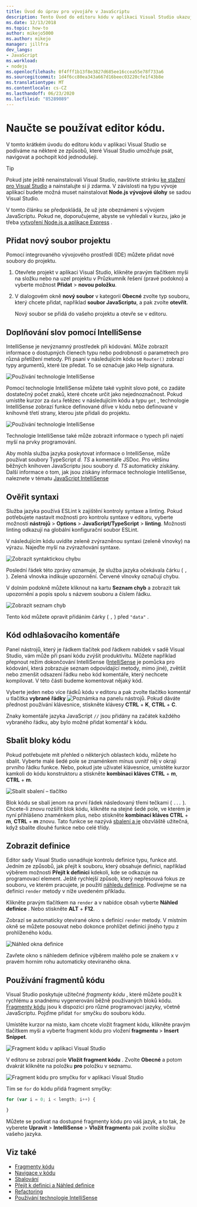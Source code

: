 ```yaml
---
title: Úvod do úprav pro vývojáře v JavaScriptu
description: Tento Úvod do editoru kódu v aplikaci Visual Studio ukazuje některé způsoby, jak aplikace Visual Studio usnadňuje psaní, navigaci a porozumění kódu JavaScriptu.
ms.date: 12/13/2018
ms.topic: how-to
author: mikejo5000
ms.author: mikejo
manager: jillfra
dev_langs:
- JavaScript
ms.workload:
- nodejs
ms.openlocfilehash: 0f4fff1b13f8e3827d685ee16ccea55e78f733a6
ms.sourcegitcommit: 1d4f6cc80ea343a667d16beec03220cfe1f43b8e
ms.translationtype: MT
ms.contentlocale: cs-CZ
ms.lasthandoff: 06/23/2020
ms.locfileid: "85289089"
---
```

# <a name="learn-to-use-the-code-editor"></a>Naučte se používat editor kódu.

V tomto krátkém úvodu do editoru kódu v aplikaci Visual Studio se podíváme na některé ze způsobů, které Visual Studio umožňuje psát, navigovat a pochopit kód jednodušeji.

> [!TIP]
> Pokud jste ještě nenainstalovali Visual Studio, navštivte stránku [ke stažení pro Visual Studio](https://visualstudio.microsoft.com/downloads/) a nainstalujte si ji zdarma. V závislosti na typu vývoje aplikací budete možná muset nainstalovat **Node.js vývojové úlohy** se sadou Visual Studio.

V tomto článku se předpokládá, že už jste obeznámeni s vývojem JavaScriptu. Pokud ne, doporučujeme, abyste se vyhledali v kurzu, jako je třeba [vytvoření Node.js a aplikace Express](../javascript/tutorial-nodejs.md) .

## <a name="add-a-new-project-file"></a>Přidat nový soubor projektu

Pomocí integrovaného vývojového prostředí (IDE) můžete přidat nové soubory do projektu.

1. Otevřete projekt v aplikaci Visual Studio, klikněte pravým tlačítkem myši na složku nebo na uzel projektu v Průzkumník řešení (pravé podokno) a vyberte možnost **Přidat**  >  **novou položku**.

1. V dialogovém okně **nový soubor** v kategorii **Obecné** zvolte typ souboru, který chcete přidat, například **soubor JavaScriptu**, a pak zvolte **otevřít**.

    Nový soubor se přidá do vašeho projektu a otevře se v editoru.

## <a name="use-intellisense-to-complete-words"></a>Doplňování slov pomocí IntelliSense

IntelliSense je nevýznamný prostředek při kódování. Může zobrazit informace o dostupných členech typu nebo podrobnosti o parametrech pro různá přetížení metody. Při psaní v následujícím kódu se `Router()` zobrazí typy argumentů, které lze předat. To se označuje jako Help signatura.

![Používání technologie IntelliSense](../javascript/media/write-code-signature-checking.png)

Pomocí technologie IntelliSense můžete také vyplnit slovo poté, co zadáte dostatečný počet znaků, které chcete určit jako nejednoznačnost. Pokud umístíte kurzor za `data` řetězec v následujícím kódu a typu `get` , technologie IntelliSense zobrazí funkce definované dříve v kódu nebo definované v knihovně třetí strany, kterou jste přidali do projektu.

![Používání technologie IntelliSense](../javascript/media/write-code-intellisense.png)

Technologie IntelliSense také může zobrazit informace o typech při najetí myší na prvky programování.

Aby mohla služba jazyka poskytovat informace o IntelliSense, může používat soubory TypeScript *d. TS* a komentáře JSDoc. Pro většinu běžných knihoven JavaScriptu jsou soubory *d. TS* automaticky získány. Další informace o tom, jak jsou získány informace technologie IntelliSense, naleznete v tématu [JavaScript IntelliSense](../ide/javascript-intellisense.md?toc=/visualstudio/javascript/toc.json)

## <a name="check-syntax"></a>Ověřit syntaxi

Služba jazyka používá ESLint k zajištění kontroly syntaxe a linting. Pokud potřebujete nastavit možnosti pro kontrolu syntaxe v editoru, vyberte možnosti **nástrojů**  >  **Options**  >  **JavaScript/TypeScript**  >  **linting**. Možnosti linting odkazují na globální konfigurační soubor ESLint.

V následujícím kódu uvidíte zeleně zvýrazněnou syntaxi (zeleně vlnovky) na výrazu. Najeďte myší na zvýrazňování syntaxe.

![Zobrazit syntaktickou chybu](../javascript/media/write-code-syntax-checking.png)

Poslední řádek této zprávy oznamuje, že služba jazyka očekávala čárku ( `,` ). Zelená vlnovka indikuje upozornění. Červené vlnovky označují chybu.

V dolním podokně můžete kliknout na kartu **Seznam chyb** a zobrazit tak upozornění a popis spolu s názvem souboru a číslem řádku.

![Zobrazit seznam chyb](../javascript/media/write-code-error-list.png)

Tento kód můžete opravit přidáním čárky ( `,` ) před `"data"` .

## <a name="comment-out-code"></a>Kód odhlašovacího komentáře

Panel nástrojů, který je řádkem tlačítek pod řádkem nabídek v sadě Visual Studio, vám může při psaní kódu zvýšit produktivitu. Můžete například přepnout režim dokončování IntelliSense ([IntelliSense](../ide/using-intellisense.md) je pomůcka pro kódování, která zobrazuje seznam odpovídající metody, mimo jiné), zvětšit nebo zmenšit odsazení řádku nebo kód komentáře, který nechcete kompilovat. V této části budeme komentovat nějaký kód.

Vyberte jeden nebo více řádků kódu v editoru a pak zvolte tlačítko komentář u tlačítka **vybrané řádky** ![ Poznámka ](../javascript/media/write-code-comment-out.png) na panelu nástrojů. Pokud dáváte přednost používání klávesnice, stiskněte klávesy **CTRL** + **K**, **CTRL** + **C**.

Znaky komentáře jazyka JavaScript `//` jsou přidány na začátek každého vybraného řádku, aby bylo možné přidat komentář k kódu.

## <a name="collapse-code-blocks"></a>Sbalit bloky kódu

Pokud potřebujete mít přehled o některých oblastech kódu, můžete ho sbalit. Vyberte malé šedé pole se znaménkem mínus uvnitř něj v okraji prvního řádku funkce. Nebo, pokud jste uživatel klávesnice, umístěte kurzor kamkoli do kódu konstruktoru a stiskněte **kombinaci kláves CTRL** + **m**, **CTRL** + **m**.

![Sbalit sbalení – tlačítko](../javascript/media/write-code-collapse-code.png)

Blok kódu se sbalí jenom na první řádek následovaný třemi tečkami ( `...` ). Chcete-li znovu rozšířit blok kódu, klikněte na stejné šedé pole, ve kterém je nyní přihlášeno znaménkem plus, nebo stiskněte **kombinaci kláves CTRL** + **m**, **CTRL** + **m** znovu. Tato funkce se nazývá [sbalení a je](../ide/outlining.md) obzvláště užitečná, když sbalíte dlouhé funkce nebo celé třídy.

## <a name="view-definitions"></a>Zobrazit definice

Editor sady Visual Studio usnadňuje kontrolu definice typu, funkce atd. Jedním ze způsobů, jak přejít k souboru, který obsahuje definici, například výběrem možnosti **Přejít k definici** kdekoli, kde se odkazuje na programovací element. Ještě rychlejší způsob, který nepřesouvá fokus ze souboru, ve kterém pracujete, je použití [náhledu definice](../ide/go-to-and-peek-definition.md#peek-definition). Podívejme se na definici `render` metody v níže uvedeném příkladu.

Klikněte pravým tlačítkem na `render` a v nabídce obsah vyberte **Náhled definice** . Nebo stiskněte **ALT** + **F12**.

   Zobrazí se automaticky otevírané okno s definicí `render` metody. V místním okně se můžete posouvat nebo dokonce prohlížet definici jiného typu z prohlíženého kódu.

   ![Náhled okna definice](../javascript/media/write-code-peek-definition.png)

Zavřete okno s náhledem definice výběrem malého pole se znakem x v pravém horním rohu automaticky otevíraného okna.

## <a name="use-code-snippets"></a>Používání fragmentů kódu

Visual Studio poskytuje užitečné *fragmenty kódu* , které můžete použít k rychlému a snadnému vygenerování běžně používaných bloků kódu. [Fragmenty kódu](../ide/code-snippets.md) jsou k dispozici pro různé programovací jazyky, včetně JavaScriptu. Pojďme přidat `for` smyčku do souboru kódu.

Umístěte kurzor na místo, kam chcete vložit fragment kódu, klikněte pravým tlačítkem myši a vyberte fragment kódu pro vložení **fragmentu**  >  **Insert Snippet**.

![Fragment kódu v aplikaci Visual Studio](../javascript/media/write-code-insert-snippet.png)

V editoru se zobrazí pole **Vložit fragment kódu** . Zvolte **Obecné** a potom dvakrát klikněte na položku **pro** položku v seznamu.

![Fragment kódu pro smyčku for v aplikaci Visual Studio](../javascript/media/write-code-insert-snippet-for-loop.png)

Tím se `for` do kódu přidá fragment smyčky:

```javascript
for (var i = 0; i < length; i++) {

}
```

Můžete se podívat na dostupné fragmenty kódu pro váš jazyk, a to tak, že vyberete **Upravit**  >  **IntelliSense**  >  **Vložit fragment**a pak zvolíte složku vašeho jazyka.

## <a name="see-also"></a>Viz také

- [Fragmenty kódu](../ide/code-snippets.md)
- [Navigace v kódu](../ide/navigating-code.md)
- [Sbalování](../ide/outlining.md)
- [Přejít k definici a Náhled definice](../ide/go-to-and-peek-definition.md)
- [Refactoring](../ide/refactoring-in-visual-studio.md)
- [Používání technologie IntelliSense](../ide/using-intellisense.md)
